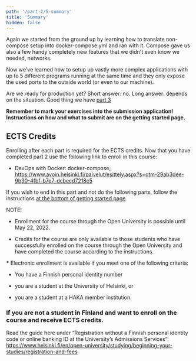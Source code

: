 ```yaml
---
path: '/part-2/5-summary'
title: 'Summary'
hidden: false
---
```


Again we started from the ground up by learning how to translate non-compose setup into docker-compose.yml and ran with it. Compose gave us also a few handy completely new features that we didn't even know we needed, networks.

Now we've learned how to setup up vastly more complex applications with up to 5 different programs running at the same time and they only expose the used ports to the outside world (or even to our machine).

Are we ready for production yet? Short answer: no. Long answer: depends on the situation. Good thing we have [part 3](/part-3)

**Remember to mark your exercises into the submission application! Instructions on how and what to submit are on the getting started page.**

## ECTS Credits

Enrolling after each part is required for the ECTS credits. Now that you have completed part 2 use the following link to enroll in this course:

- DevOps with Docker: docker-compose, https://www.avoin.helsinki.fi/palvelut/esittely.aspx?s=otm-29ab3dee-9b30-4fbf-b7e7-dcbecd7218c5

If you wish to end in this part and not do the following parts, follow the instructions [at the bottom of getting started page](/getting-started)

NOTE!

- Enrollment for the course through the Open University is possible until May 22, 2022.

- Credits for the course are only available to those students who have successfully enrolled on the course through the Open University and have completed the course according to the instructions.

**\*** Electronic enrollment is available if you meet one of the following criteria:

- You have a Finnish personal identity number

- you are a student at the University of Helsinki, or

- you are a student at a HAKA member institution.

### If you are not a student in Finland and want to enroll on the course and receive ECTS credits. ###

Read the guide here under “Re­gis­tra­tion without a Finnish per­sonal identity code or on­line bank­ing ID at the Uni­versity’s Ad­mis­sions Services”: <https://www.helsinki.fi/en/open-university/studying/beginning-your-studies/registration-and-fees>
